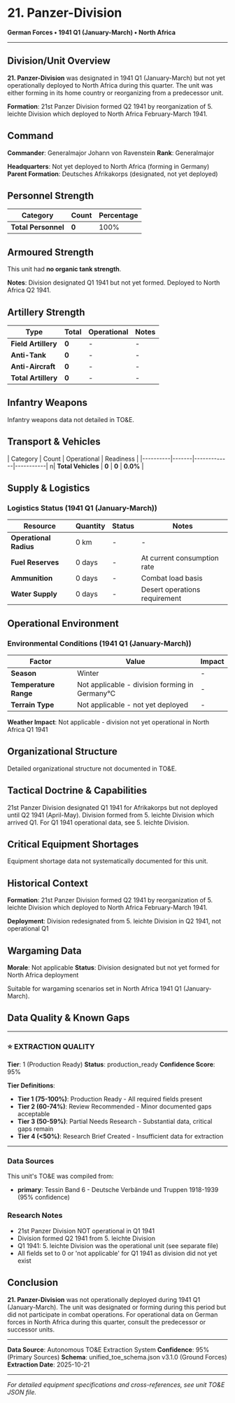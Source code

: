 # 21. Panzer-Division

**German Forces • 1941 Q1 (January-March) • North Africa**

---

## Division/Unit Overview

**21. Panzer-Division** was designated in 1941 Q1 (January-March) but not yet operationally deployed to North Africa during this quarter. The unit was either forming in its home country or reorganizing from a predecessor unit.

**Formation**: 21st Panzer Division formed Q2 1941 by reorganization of 5. leichte Division which deployed to North Africa February-March 1941.

## Command

**Commander**: Generalmajor Johann von Ravenstein
**Rank**: Generalmajor

**Headquarters**: Not yet deployed to North Africa (forming in Germany)
**Parent Formation**: Deutsches Afrikakorps (designated, not yet deployed)

## Personnel Strength

| Category | Count | Percentage |
|----------|-------|------------|
| **Total Personnel** | **0** | 100% |

## Armoured Strength

This unit had **no organic tank strength**.

**Notes**: Division designated Q1 1941 but not yet formed. Deployed to North Africa Q2 1941.

## Artillery Strength

| Type | Total | Operational | Notes |
|------|-------|-------------|-------|
| **Field Artillery** | **0** | - | - |
| **Anti-Tank** | **0** | - | - |
| **Anti-Aircraft** | **0** | - | - |
| **Total Artillery** | **0** | - | - |

## Infantry Weapons

Infantry weapons data not detailed in TO&E.

## Transport & Vehicles

| Category | Count | Operational | Readiness |
|----------|-------|-------------|-----------| n| **Total Vehicles** | **0** | **0** | **0.0%** |

## Supply & Logistics

### Logistics Status (1941 Q1 (January-March))

| Resource | Quantity | Status | Notes |
|----------|----------|--------|-------|
| **Operational Radius** | 0 km | - | - |
| **Fuel Reserves** | 0 days | - | At current consumption rate |
| **Ammunition** | 0 days | - | Combat load basis |
| **Water Supply** | 0 days | - | Desert operations requirement |

## Operational Environment

### Environmental Conditions (1941 Q1 (January-March))

| Factor | Value | Impact |
|--------|-------|--------|
| **Season** | Winter | - |
| **Temperature Range** | Not applicable - division forming in Germany°C | - |
| **Terrain Type** | Not applicable - not yet deployed | - |

**Weather Impact**: Not applicable - division not yet operational in North Africa Q1 1941

## Organizational Structure

Detailed organizational structure not documented in TO&E.

## Tactical Doctrine & Capabilities

21st Panzer Division designated Q1 1941 for Afrikakorps but not deployed until Q2 1941 (April-May). Division formed from 5. leichte Division which arrived Q1. For Q1 1941 operational data, see 5. leichte Division.

## Critical Equipment Shortages

Equipment shortage data not systematically documented for this unit.

## Historical Context

**Formation**: 21st Panzer Division formed Q2 1941 by reorganization of 5. leichte Division which deployed to North Africa February-March 1941.

**Deployment**: Division redesignated from 5. leichte Division in Q2 1941, not operational Q1

## Wargaming Data

**Morale**: Not applicable
**Status**: Division designated but not yet formed for North Africa deployment

Suitable for wargaming scenarios set in North Africa 1941 Q1 (January-March).

## Data Quality & Known Gaps

---

### ⭐ EXTRACTION QUALITY

**Tier**: 1 (Production Ready)
**Status**: production_ready
**Confidence Score**: 95% 

**Tier Definitions**:
- **Tier 1 (75-100%)**: Production Ready - All required fields present
- **Tier 2 (60-74%)**: Review Recommended - Minor documented gaps acceptable
- **Tier 3 (50-59%)**: Partial Needs Research - Substantial data, critical gaps remain
- **Tier 4 (<50%)**: Research Brief Created - Insufficient data for extraction

---

### Data Sources

This unit's TO&E was compiled from:
- **primary**: Tessin Band 6 - Deutsche Verbände und Truppen 1918-1939 (95% confidence)

### Research Notes

- 21st Panzer Division NOT operational in Q1 1941
- Division formed Q2 1941 from 5. leichte Division
- Q1 1941: 5. leichte Division was the operational unit (see separate file)
- All fields set to 0 or 'not applicable' for Q1 1941 as division did not yet exist

## Conclusion

**21. Panzer-Division** was not operationally deployed during 1941 Q1 (January-March). The unit was designated or forming during this period but did not participate in combat operations. For operational data on German forces in North Africa during this quarter, consult the predecessor or successor units.

---

**Data Source**: Autonomous TO&E Extraction System
**Confidence**: 95% (Primary Sources)
**Schema**: unified_toe_schema.json v3.1.0 (Ground Forces)
**Extraction Date**: 2025-10-21

---

*For detailed equipment specifications and cross-references, see unit TO&E JSON file.*
